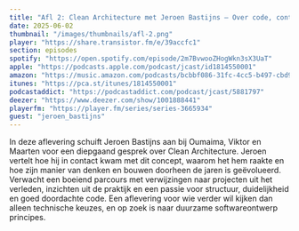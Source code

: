 ```yaml
---
title: "Afl 2: Clean Architecture met Jeroen Bastijns – Over code, context en het groeipad van een gepassioneerde ontwikkelaar"
date: 2025-06-02
thumbnail: "/images/thumbnails/afl-2.png"
player: "https://share.transistor.fm/e/39accfc1"
section: episodes
spotify: "https://open.spotify.com/episode/2m7BvwooZHogWkn3sX3UaT"
apple: "https://podcasts.apple.com/podcast/jcast/id1814550001"
amazon: "https://music.amazon.com/podcasts/bcbbf086-31fc-4cc5-b497-cbd9600ae48f"         
itunes: "https://pca.st/itunes/1814550001"
podcastaddict: "https://podcastaddict.com/podcast/jcast/5881797"
deezer: "https://www.deezer.com/show/1001888441"
playerfm: "https://player.fm/series/series-3665934"
guest: "jeroen_bastijns"
---
```

In deze aflevering schuift Jeroen Bastijns aan bij Oumaima, Viktor en Maarten voor een diepgaand gesprek over Clean Architecture. 
Jeroen vertelt hoe hij in contact kwam met dit concept, waarom het hem raakte en hoe zijn manier van denken en bouwen doorheen de jaren is geëvolueerd. 
Verwacht een boeiend parcours met verwijzingen naar projecten uit het verleden, inzichten uit de praktijk en een passie voor structuur, duidelijkheid en goed doordachte code. 
Een aflevering voor wie verder wil kijken dan alleen technische keuzes, en op zoek is naar duurzame softwareontwerp principes.
